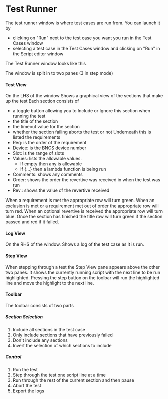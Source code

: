 
# Test Runner
The test runner window is where test cases are run from.
You can launch it by 
- clicking on "Run" next to the test case you want you run in the Test Cases window
- selecting a test case in the Test Cases window and clicking on "Run" in the Script editor window

The Test Runner window looks like this

The window is split in to two panes (3 in step mode)
#### Test View
On the LHS of the window
Shows a graphical view of the sections that make up the test
Each section consists of
- a toggle button allowing you to Include or Ignore this section when running the test
- the title of the section
- the timeout value for the section
- whether the section failing aborts the test or not
Underneath this is listed the requirements
- Req: is the order of the requirement
- Device: is the BNCS device number
- Slot: is the range of slots
- Values: lists the allowable values. 
  - If empty then any is allowable
  - If {...} then a lambda function is being run
- Comments: shows any comments
- Order: shows the order the revertive was received in when the test was run
- Rev.: shows the value of the revertive received

When a requirement is met the appropriate row will turn green.
When an exclusion is met or a requirement met out of order the appropriate row will turn red.
When an optional revertive is received the appropriate row will turn  blue.
Once the section has finished the title row will turn green if the section passed and red if it failed.

#### Log View
On the RHS of the window.
Shows a log of the test case as it is run.

#### Step View
When stepping through a test the Step View pane appears above the other two panes.
It shows the currently running script with the next line to be run highlighted. Pressing the step button on the toolbar will run the highlighted line and move the highlight to the next line.
 
#### Toolbar
The toolbar consists of two parts
##### Section Selection
1. Include all sections in the test case
2. Only include sections that have previously failed
3. Don't include any sections 
4. Invert the selection of which sections to include
##### Control
1. Run the test
2. Step through the test one script line at a time
3. Run through the rest of the current section and then pause
4. Abort the test
5. Export the logs

